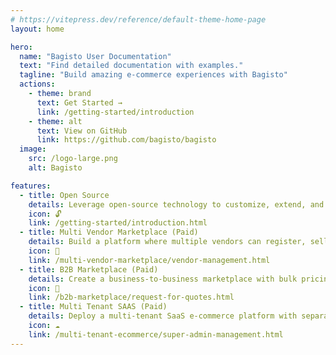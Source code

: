 ```yaml
---
# https://vitepress.dev/reference/default-theme-home-page
layout: home

hero:
  name: "Bagisto User Documentation"
  text: "Find detailed documentation with examples."
  tagline: "Build amazing e-commerce experiences with Bagisto"
  actions:
    - theme: brand
      text: Get Started →
      link: /getting-started/introduction
    - theme: alt
      text: View on GitHub
      link: https://github.com/bagisto/bagisto
  image:
    src: /logo-large.png
    alt: Bagisto

features:
  - title: Open Source
    details: Leverage open-source technology to customize, extend, and contribute to the platform freely.
    icon: 🔓
    link: /getting-started/introduction.html
  - title: Multi Vendor Marketplace (Paid)
    details: Build a platform where multiple vendors can register, sell their products, and manage their stores independently.
    icon: 🏬
    link: /multi-vendor-marketplace/vendor-management.html
  - title: B2B Marketplace (Paid)
    details: Create a business-to-business marketplace with bulk pricing, customer segmentation, and wholesale order management.
    icon: 🏢 
    link: /b2b-marketplace/request-for-quotes.html
  - title: Multi Tenant SAAS (Paid)
    details: Deploy a multi-tenant SaaS e-commerce platform with separate stores, shared resources, and centralized administration.
    icon: ☁️
    link: /multi-tenant-ecommerce/super-admin-management.html
---
```

